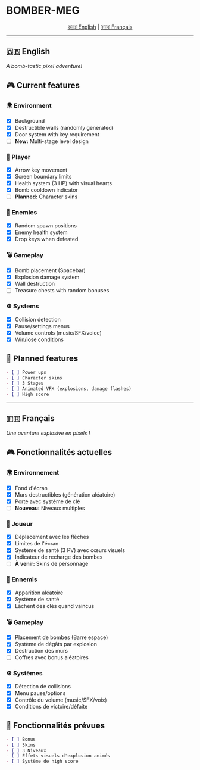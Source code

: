 # BOMBER-MEG

<p align="center">
  <a href="#english-version">🇬🇧 English</a> | 
  <a href="#version-française">🇫🇷 Français</a>
</p>

---

## <a id="english-version"></a>🇬🇧 English

_A bomb-tastic pixel adventure!_

## 🎮 Current features

### 🌍 Environment

- [x] Background
- [x] Destructible walls (randomly generated)
- [x] Door system with key requirement
- [ ] **New:** Multi-stage level design

### 🧙 Player

- [x] Arrow key movement
- [x] Screen boundary limits
- [x] Health system (3 HP) with visual hearts
- [x] Bomb cooldown indicator
- [ ] **Planned:** Character skins

### 👾 Enemies

- [x] Random spawn positions
- [x] Enemy health system
- [x] Drop keys when defeated

### 💣 Gameplay

- [x] Bomb placement (Spacebar)
- [x] Explosion damage system
- [x] Wall destruction
- [ ] Treasure chests with random bonuses

### ⚙️ Systems

- [x] Collision detection
- [x] Pause/settings menus
- [x] Volume controls (music/SFX/voice)
- [x] Win/lose conditions

## 🚀 Planned features

```md
- [ ] Power ups
- [ ] Character skins
- [ ] 3 Stages
- [ ] Animated VFX (explosions, damage flashes)
- [ ] High score
```

---

## <a id="version-française"></a>🇫🇷 Français

_Une aventure explosive en pixels !_

## 🎮 Fonctionnalités actuelles

### 🌍 Environnement

- [x] Fond d'écran
- [x] Murs destructibles (génération aléatoire)
- [x] Porte avec système de clé
- [ ] **Nouveau:** Niveaux multiples

### 🧙 Joueur

- [x] Déplacement avec les flèches
- [x] Limites de l'écran
- [x] Système de santé (3 PV) avec cœurs visuels
- [x] Indicateur de recharge des bombes
- [ ] **À venir:** Skins de personnage

### 👾 Ennemis

- [x] Apparition aléatoire
- [x] Système de santé
- [x] Lâchent des clés quand vaincus

### 💣 Gameplay

- [x] Placement de bombes (Barre espace)
- [x] Système de dégâts par explosion
- [x] Destruction des murs
- [ ] Coffres avec bonus aléatoires

### ⚙️ Systèmes

- [x] Détection de collisions
- [x] Menu pause/options
- [x] Contrôle du volume (music/SFX/voix)
- [x] Conditions de victoire/défaite

## 🚀 Fonctionnalités prévues

```md
- [ ] Bonus
- [ ] Skins
- [ ] 3 Niveaux
- [ ] Effets visuels d'explosion animés
- [ ] Système de high score
```

